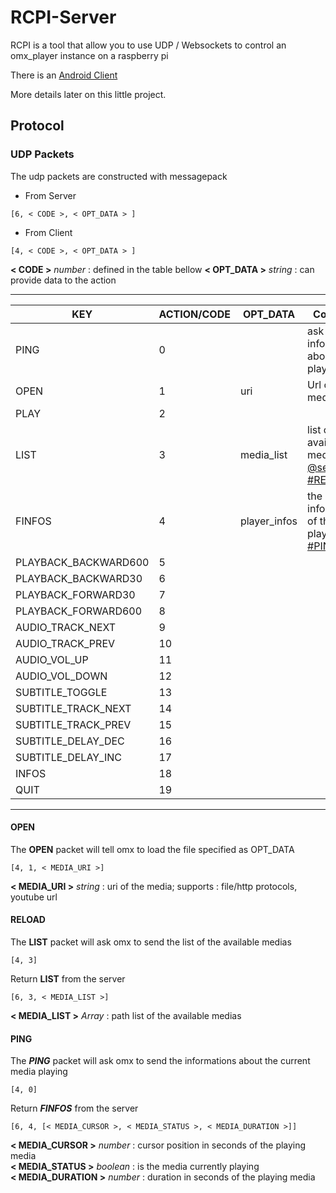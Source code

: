 # RCPI-Server

RCPI is a tool that allow you to use UDP / Websockets to control an omx_player instance on a raspberry pi

There is an [Android Client](https://github.com/hacketo/RCPI-Android)

More details later on this little project.


## Protocol

### UDP Packets

The udp packets are constructed with messagepack

* From Server 
```
[6, < CODE >, < OPT_DATA > ]
```

* From Client
```
[4, < CODE >, < OPT_DATA > ]
```

**< CODE >** *number* : defined in the table bellow
**< OPT_DATA >** *string* : can provide data to the action

---

KEY | ACTION/CODE | OPT_DATA | Comment
--- | --- | --- | ---
PING | 0 | | ask current informations about the player
OPEN | 1 | uri | Url of the media
PLAY | 2 | | 
LIST | 3 | media_list | list of available medias [@see #RELOAD](#reload)
FINFOS | 4 | player_infos | the current informations of the player [@see #PING](#ping)
PLAYBACK_BACKWARD600 | 5 | |
PLAYBACK_BACKWARD30 | 6 | | 
PLAYBACK_FORWARD30 | 7 | | 
PLAYBACK_FORWARD600 | 8 | | 
AUDIO_TRACK_NEXT | 9 | | 
AUDIO_TRACK_PREV | 10 | | 
AUDIO_VOL_UP | 11 | | 
AUDIO_VOL_DOWN | 12 | | 
SUBTITLE_TOGGLE | 13 | | 
SUBTITLE_TRACK_NEXT | 14 | | 
SUBTITLE_TRACK_PREV | 15 | | 
SUBTITLE_DELAY_DEC | 16 | |
SUBTITLE_DELAY_INC | 17 | |
INFOS | 18 | |
QUIT | 19 | |

---

#### OPEN

The **OPEN** packet will tell omx to load the file specified as OPT_DATA<br>
```
[4, 1, < MEDIA_URI >]
```
**< MEDIA_URI >** *string* : uri of the media; supports : file/http protocols, youtube url<br>

#### <a name="reload"></a>RELOAD

The **LIST** packet will ask omx to send the list of the available medias<br>
```
[4, 3]
```

Return **LIST** from the server<br>
```
[6, 3, < MEDIA_LIST >]
```
**< MEDIA_LIST >** *Array<String>* : path list of the available medias<br>


#### <a name="ping"></a>PING

The ***PING*** packet will ask omx to send the informations about the current media playing<br>
```
[4, 0]
```

Return ***FINFOS*** from the server<br>
```
[6, 4, [< MEDIA_CURSOR >, < MEDIA_STATUS >, < MEDIA_DURATION >]]
```
**< MEDIA_CURSOR >** *number* : cursor position in seconds of the playing media<br>
**< MEDIA_STATUS >** *boolean* : is the media currently playing<br>
**< MEDIA_DURATION >** *number* : duration in seconds of the playing media <br>

